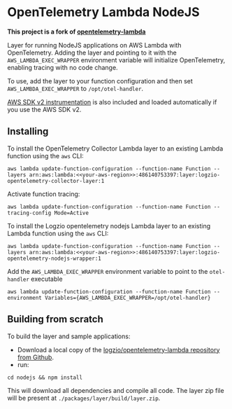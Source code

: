 # OpenTelemetry Lambda NodeJS

**This project is a fork of [opentelemetry-lambda](https://github.com/open-telemetry/opentelemetry-lambda)**

Layer for running NodeJS applications on AWS Lambda with OpenTelemetry. Adding the layer and pointing to it with
the `AWS_LAMBDA_EXEC_WRAPPER` environment variable will initialize OpenTelemetry, enabling tracing with no code change.

To use, add the layer to your function configuration and then set `AWS_LAMBDA_EXEC_WRAPPER` to `/opt/otel-handler`.

[AWS SDK v2 instrumentation](https://github.com/aspecto-io/opentelemetry-ext-js/tree/master/packages/instrumentation-aws-sdk) is also
included and loaded automatically if you use the AWS SDK v2.

## Installing
To install the OpenTelemetry Collector Lambda layer to an existing Lambda function using the `aws` CLI:

```
aws lambda update-function-configuration --function-name Function --layers arn:aws:lambda:<<your-aws-region>>:486140753397:layer:logzio-opentelemetry-collector-layer:1
```
Activate function tracing:
```
aws lambda update-function-configuration --function-name Function --tracing-config Mode=Active
```
To install the Logzio opentelemetry nodejs Lambda layer to an existing Lambda function using the `aws` CLI:

```
aws lambda update-function-configuration --function-name Function --layers arn:aws:lambda:<<your-aws-region>>:486140753397:layer:logzio-opentelemetry-nodejs-wrapper:1
```
Add the `AWS_LAMBDA_EXEC_WRAPPER` environment variable to point to the `otel-handler` executable
```
aws lambda update-function-configuration --function-name Function --environment Variables={AWS_LAMBDA_EXEC_WRAPPER=/opt/otel-handler}
```


## Building from scratch

To build the layer and sample applications:
- Download a local copy of the [logzio/opentelemetry-lambda repository from Github](https://github.com/logzio/opentelemetry-lambda).
- run:

```
cd nodejs && npm install
```

This will download all dependencies and compile all code. The layer zip file will be present at `./packages/layer/build/layer.zip`.

